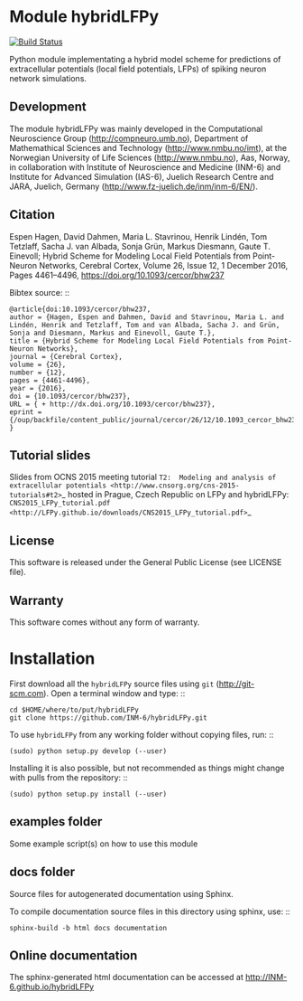 Module **hybridLFPy**
=====================

[![Build Status](https://travis-ci.org/INM-6/hybridLFPy.svg?branch=master)](https://travis-ci.org/INM-6/hybridLFPy)


Python module implementating a hybrid model scheme for predictions of
extracellular potentials (local field potentials, LFPs) of spiking
neuron network simulations.


Development
-----------

The module hybridLFPy was mainly developed in the Computational Neuroscience
Group (http://compneuro.umb.no), Department of Mathemathical Sciences and
Technology (http://www.nmbu.no/imt), at the Norwegian University of Life
Sciences (http://www.nmbu.no), Aas, Norway, in collaboration with Institute of
Neuroscience and Medicine (INM-6) and Institute for Advanced Simulation (IAS-6),
Juelich Research Centre and JARA, Juelich, Germany
(http://www.fz-juelich.de/inm/inm-6/EN/).


Citation
--------

Espen Hagen, David Dahmen, Maria L. Stavrinou, Henrik Lindén, Tom Tetzlaff, Sacha J. van Albada, Sonja Grün, Markus Diesmann, Gaute T. Einevoll;
Hybrid Scheme for Modeling Local Field Potentials from Point-Neuron Networks, Cerebral Cortex, Volume 26, Issue 12, 1 December 2016, Pages 4461–4496, https://doi.org/10.1093/cercor/bhw237

Bibtex source:
::

    @article{doi:10.1093/cercor/bhw237,
    author = {Hagen, Espen and Dahmen, David and Stavrinou, Maria L. and Lindén, Henrik and Tetzlaff, Tom and van Albada, Sacha J. and Grün, Sonja and Diesmann, Markus and Einevoll, Gaute T.},
    title = {Hybrid Scheme for Modeling Local Field Potentials from Point-Neuron Networks},
    journal = {Cerebral Cortex},
    volume = {26},
    number = {12},
    pages = {4461-4496},
    year = {2016},
    doi = {10.1093/cercor/bhw237},
    URL = { + http://dx.doi.org/10.1093/cercor/bhw237},
    eprint = {/oup/backfile/content_public/journal/cercor/26/12/10.1093_cercor_bhw237/2/bhw237.pdf}
    }   

Tutorial slides
---------------

Slides from OCNS 2015 meeting tutorial `T2:  Modeling and analysis of extracellular potentials <http://www.cnsorg.org/cns-2015-tutorials#t2>`_ hosted in Prague, Czech Republic on LFPy and hybridLFPy: `CNS2015_LFPy_tutorial.pdf  <http://LFPy.github.io/downloads/CNS2015_LFPy_tutorial.pdf>`_



License
-------

This software is released under the General Public License (see LICENSE file).


Warranty
--------

This software comes without any form of warranty.


Installation
============

First download all the ``hybridLFPy`` source files using ``git``
(http://git-scm.com). Open a terminal window and type:
::

    cd $HOME/where/to/put/hybridLFPy
    git clone https://github.com/INM-6/hybridLFPy.git


To use ``hybridLFPy`` from any working folder without copying files, run:
::    

    (sudo) python setup.py develop (--user)

Installing it is also possible, but not recommended as things might change with
pulls from the repository:
::    

    (sudo) python setup.py install (--user)



examples folder
---------------

Some example script(s) on how to use this module



docs folder
-----------

Source files for autogenerated documentation using Sphinx.

To compile documentation source files in this directory using sphinx, use:
::

    sphinx-build -b html docs documentation


Online documentation
--------------------

The sphinx-generated html documentation can be accessed at
http://INM-6.github.io/hybridLFPy
